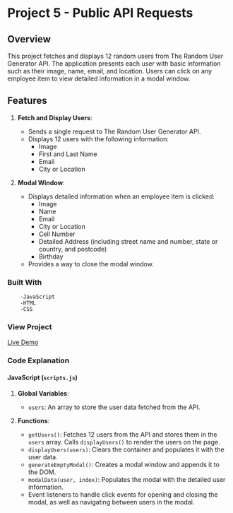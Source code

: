 # Project 5 - Public API Requests

## Overview
This project fetches and displays 12 random users from The Random User Generator API. The application presents each user with basic information such as their image, name, email, and location. Users can click on any employee item to view detailed information in a modal window.

## Features
1. **Fetch and Display Users**:
    - Sends a single request to The Random User Generator API.
    - Displays 12 users with the following information:
        - Image
        - First and Last Name
        - Email
        - City or Location

2. **Modal Window**:
    - Displays detailed information when an employee item is clicked:
        - Image
        - Name
        - Email
        - City or Location
        - Cell Number
        - Detailed Address (including street name and number, state or country, and postcode)
        - Birthday
    - Provides a way to close the modal window.

### Built With
        -JavaScript
        -HTML
        -CSS

### View Project 
[Live Demo](https://sallen1851.github.io/p5-public-api/)


### Code Explanation

#### JavaScript (`scripts.js`)

1. **Global Variables**:
    - `users`: An array to store the user data fetched from the API.

2. **Functions**:
    - `getUsers()`: Fetches 12 users from the API and stores them in the `users` array. Calls `displayUsers()` to render the users on the page.
    - `displayUsers(users)`: Clears the container and populates it with the user data.
    - `generateEmptyModal()`: Creates a modal window and appends it to the DOM.
    - `modalData(user, index)`: Populates the modal with the detailed user information.
    - Event listeners to handle click events for opening and closing the modal, as well as navigating between users in the modal.
